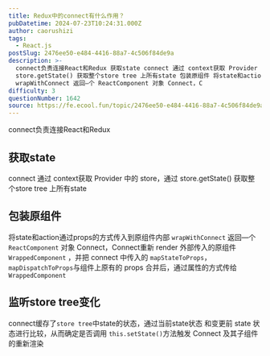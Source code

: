 ```yaml
---
title: Redux中的connect有什么作用？
pubDatetime: 2024-07-23T10:24:31.000Z
author: caorushizi
tags:
  - React.js
postSlug: 2476ee50-e484-4416-88a7-4c506f84de9a
description: >-
  connect负责连接React和Redux 获取state connect 通过 context获取 Provider 中的 store，通过
  store.getState() 获取整个store tree 上所有state 包装原组件 将state和action通过props的方式传入到原组件内部
  wrapWithConnect 返回—个 ReactComponent 对象 Connect，C
difficulty: 3
questionNumber: 1642
source: https://fe.ecool.fun/topic/2476ee50-e484-4416-88a7-4c506f84de9a
---
```


connect负责连接React和Redux

## 获取state

connect 通过 context获取 Provider 中的 store，通过 store.getState() 获取整个store tree 上所有state

## 包装原组件

将state和action通过props的方式传入到原组件内部 `wrapWithConnect` 返回—个 `ReactComponent` 对象 Connect，Connect重新 render 外部传入的原组件 `WrappedComponent` ，并把 connect 中传入的 `mapStateToProps`，`mapDispatchToProps`与组件上原有的 props 合并后，通过属性的方式传给 `WrappedComponent`

## 监听store tree变化

connect缓存了`store tree`中state的状态，通过当前state状态 和变更前 state 状态进行比较，从而确定是否调用 `this.setState()`方法触发 Connect 及其子组件的重新渲染
